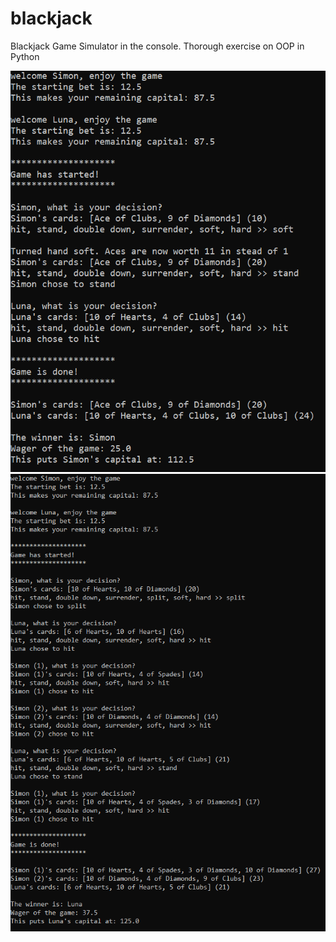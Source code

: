 # blackjack
Blackjack Game Simulator in the console.
Thorough exercise on OOP in Python

![Screenshot](Screenshot_1.png)
![Screenshot](Screenshot_2.png)
